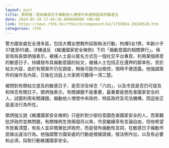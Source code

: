 ```yaml
---
layout: post
title: 鄧炳強：提及敏感日子煽動他人憎恨中央或特區政府屬違法
date: 2024-05-28 17:44:18.000000000 +08:00
link: https://news.rthk.hk/rthk/ch/component/k2/1755064-20240528.htm
categories: rthk
---
```


警方國安處在全港多區，包括大欖女懲教所採取執法行動，拘捕5女1男，年齡介乎37歲至65歲，涉嫌違反 《維護國家安全條例》下的「煽動意圖的相關罪行」。保安局局長鄧炳強表示，被捕人士是以匿名方式在一個社交平台專頁，利用某個將至的敏感日子，持續發布具煽動意圖的帖文，被捕人士包括正在還押的鄒幸彤，至於帖文內容，由於有關案件仍在調查，稍後可能作出檢控，現時不便透露。他強調案件的操作及內容，日後在法庭上大家將可聽得一清二楚。

被問到有關帖文提及的敏感日子，是否涉及悼念「六四」，以及市民是否仍可提及和悼念有關日子。鄧炳強表示，有關課題不是重要，最重要是想危害國家安全的人，試圖利用有關課題，煽動他人憎恨中央政府、特區政府及司法機構，而這些正是違法行為所在。

鄧炳強又說《維護國家安全條例》只是針對少部份意圖危害國家安全的人，而客觀批評政府並無問題，有關條例生效兩個月以來，市民繼續享有言論自由，但他希望市民看清楚，有些人並非簡單批評政府，而是發布煽動性言詞，在敏感日子煽動市民做出違法行為。他強調警方國安處的行動是根據證據，按法例作出，以及有必要和必須，採取行動維護國家安全。
